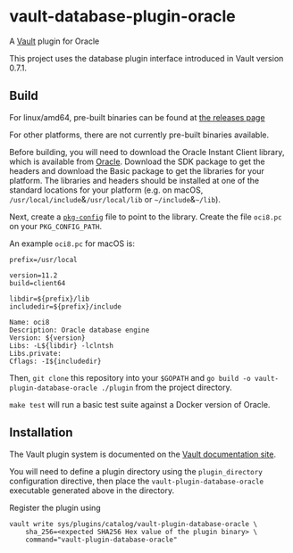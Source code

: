 # vault-database-plugin-oracle

A [Vault](https://www.vaultproject.io) plugin for Oracle

This project uses the database plugin interface introduced in Vault version 0.7.1.

## Build

For linux/amd64, pre-built binaries can be found at [the releases page](https://releases.hashicorp.com/vault-plugin-database-oracle/)

For other platforms, there are not currently pre-built binaries available.

Before building, you will need to download the Oracle Instant Client library, which is available from [Oracle](http://www.oracle.com/technetwork/database/features/instant-client/index-097480.html). Download the SDK package to get the headers and download the Basic package to get the libraries for your platform. The libraries and headers should be installed at one of the standard locations for your platform (e.g. on macOS, `/usr/local/include`&`/usr/local/lib` or `~/include`&`~/lib`).

Next, create a [`pkg-config`](https://www.freedesktop.org/wiki/Software/pkg-config/) file to point to the library. Create the file `oci8.pc` on your `PKG_CONFIG_PATH`.

An example `oci8.pc` for macOS is:

```
prefix=/usr/local

version=11.2
build=client64

libdir=${prefix}/lib
includedir=${prefix}/include

Name: oci8
Description: Oracle database engine
Version: ${version}
Libs: -L${libdir} -lclntsh
Libs.private:
Cflags: -I${includedir}
```

Then, `git clone` this repository into your `$GOPATH` and `go build -o vault-plugin-database-oracle ./plugin` from the project directory.

`make test` will run a basic test suite against a Docker version of Oracle.

## Installation

The Vault plugin system is documented on the [Vault documentation site](https://www.vaultproject.io/docs/internals/plugins.html).

You will need to define a plugin directory using the `plugin_directory` configuration directive, then place the `vault-plugin-database-oracle` executable generated above in the directory.

Register the plugin using

```
vault write sys/plugins/catalog/vault-plugin-database-oracle \
    sha_256=<expected SHA256 Hex value of the plugin binary> \
    command="vault-plugin-database-oracle"
```

